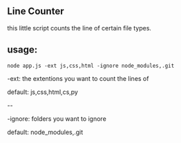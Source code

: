 ## Line Counter

this little script counts the line of certain file types.


## usage:


`node app.js -ext js,css,html -ignore node_modules,.git`

-ext: the extentions you want to count the lines of

default: js,css,html,cs,py

--

-ignore: folders you want to ignore

default: node_modules,.git